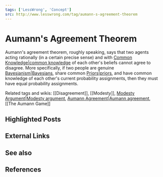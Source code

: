 ```yaml
---
tags: ['LessWrong', 'Concept']
src: http://www.lesswrong.com/tag/aumann-s-agreement-theorem
---
```


# Aumann's Agreement Theorem
Aumann's agreement theorem, roughly speaking, says that two agents acting rationally (in a certain precise sense) and with [Common Knowledge|common knowledge](https://www.lesswrong.com/tag/common-knowledge) of each other's beliefs cannot agree to disagree. More specifically, if two people are genuine [Bayesianism|Bayesians](https://www.lesswrong.com/tag/bayesianism), share common [Priors|priors](https://www.lesswrong.com/tag/priors), and have common knowledge of each other's current probability assignments, then they must have equal probability assignments.

Related tags and wikis: [[Disagreement]], [[Modesty]],  [Modesty Argument|Modesty argument](https://www.lesswrong.com/tag/modesty-argument), [Aumann Agreement|Aumann agreement](https://www.lesswrong.com/tag/aumann-agreement), [[The Aumann Game]]

## Highlighted Posts
## External Links
## See also
## References
